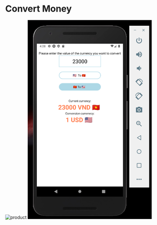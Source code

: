 # Convert Money
![product](https://user-images.githubusercontent.com/51743057/87529673-86bcf000-c6b9-11ea-8f23-a128bebdfb06.PNG)
![](assets/product.PNG)
